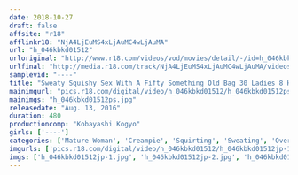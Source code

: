 ```yaml
---
date: 2018-10-27
draft: false
affsite: "r18"
afflinkr18: "NjA4LjEuMS4xLjAuMC4wLjAuMA"
url: "h_046kbkd01512"
urloriginal: "http://www.r18.com/videos/vod/movies/detail/-/id=h_046kbkd01512"
urlfinal: "http://media.r18.com/track/NjA4LjEuMS4xLjAuMC4wLjAuMA/videos/vod/movies/detail/-/id=h_046kbkd01512"
samplevid: "----"
title: "Sweaty Squishy Sex With A Fifty Something Old Bag 30 Ladies 8 Hours"
mainimgurl: "pics.r18.com/digital/video/h_046kbkd01512/h_046kbkd01512ps.jpg"
mainimgs: "h_046kbkd01512ps.jpg"
releasedate: "Aug. 13, 2016"
duration: 480
productioncomp: "Kobayashi Kogyo"
girls: ['----']
categories: ['Mature Woman', 'Creampie', 'Squirting', 'Sweating', 'Over 4 Hours']
imgurls: ['pics.r18.com/digital/video/h_046kbkd01512/h_046kbkd01512jp-1.jpg', 'pics.r18.com/digital/video/h_046kbkd01512/h_046kbkd01512jp-2.jpg', 'pics.r18.com/digital/video/h_046kbkd01512/h_046kbkd01512jp-3.jpg', 'pics.r18.com/digital/video/h_046kbkd01512/h_046kbkd01512jp-4.jpg', 'pics.r18.com/digital/video/h_046kbkd01512/h_046kbkd01512jp-5.jpg', 'pics.r18.com/digital/video/h_046kbkd01512/h_046kbkd01512jp-6.jpg', 'pics.r18.com/digital/video/h_046kbkd01512/h_046kbkd01512jp-7.jpg', 'pics.r18.com/digital/video/h_046kbkd01512/h_046kbkd01512jp-8.jpg', 'pics.r18.com/digital/video/h_046kbkd01512/h_046kbkd01512jp-9.jpg', 'pics.r18.com/digital/video/h_046kbkd01512/h_046kbkd01512jp-10.jpg', 'pics.r18.com/digital/video/h_046kbkd01512/h_046kbkd01512jp-11.jpg', 'pics.r18.com/digital/video/h_046kbkd01512/h_046kbkd01512jp-12.jpg', 'pics.r18.com/digital/video/h_046kbkd01512/h_046kbkd01512jp-13.jpg', 'pics.r18.com/digital/video/h_046kbkd01512/h_046kbkd01512jp-14.jpg', 'pics.r18.com/digital/video/h_046kbkd01512/h_046kbkd01512jp-15.jpg', 'pics.r18.com/digital/video/h_046kbkd01512/h_046kbkd01512jp-16.jpg', 'pics.r18.com/digital/video/h_046kbkd01512/h_046kbkd01512jp-17.jpg', 'pics.r18.com/digital/video/h_046kbkd01512/h_046kbkd01512jp-18.jpg', 'pics.r18.com/digital/video/h_046kbkd01512/h_046kbkd01512jp-19.jpg', 'pics.r18.com/digital/video/h_046kbkd01512/h_046kbkd01512jp-20.jpg']
imgs: ['h_046kbkd01512jp-1.jpg', 'h_046kbkd01512jp-2.jpg', 'h_046kbkd01512jp-3.jpg', 'h_046kbkd01512jp-4.jpg', 'h_046kbkd01512jp-5.jpg', 'h_046kbkd01512jp-6.jpg', 'h_046kbkd01512jp-7.jpg', 'h_046kbkd01512jp-8.jpg', 'h_046kbkd01512jp-9.jpg', 'h_046kbkd01512jp-10.jpg', 'h_046kbkd01512jp-11.jpg', 'h_046kbkd01512jp-12.jpg', 'h_046kbkd01512jp-13.jpg', 'h_046kbkd01512jp-14.jpg', 'h_046kbkd01512jp-15.jpg', 'h_046kbkd01512jp-16.jpg', 'h_046kbkd01512jp-17.jpg', 'h_046kbkd01512jp-18.jpg', 'h_046kbkd01512jp-19.jpg', 'h_046kbkd01512jp-20.jpg']
---
```

